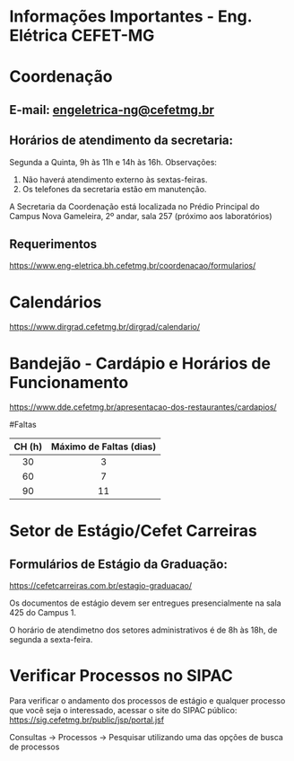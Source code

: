 # Informações Importantes - Eng. Elétrica CEFET-MG

# Coordenação

## E-mail: engeletrica-ng@cefetmg.br

## Horários de atendimento da secretaria:
Segunda a Quinta, 9h às 11h e 14h às 16h.
Observações:
1. Não haverá atendimento externo às sextas-feiras.
2. Os telefones da secretaria estão em manutenção.

A Secretaria da Coordenação está localizada no Prédio Principal do Campus Nova Gameleira, 2º andar, sala 257 (próximo aos laboratórios)

## Requerimentos
https://www.eng-eletrica.bh.cefetmg.br/coordenacao/formularios/

# Calendários
https://www.dirgrad.cefetmg.br/dirgrad/calendario/

# Bandejão - Cardápio e Horários de Funcionamento
https://www.dde.cefetmg.br/apresentacao-dos-restaurantes/cardapios/

#Faltas

|CH (h)| Máximo de Faltas (dias)|
|:----:|:---------------------:|
|  30  |            3           |
|  60  |            7           |
|  90  |           11           |

# Setor de Estágio/Cefet Carreiras

## Formulários de Estágio da Graduação:
https://cefetcarreiras.com.br/estagio-graduacao/

Os documentos de estágio devem ser entregues presencialmente na sala 425 do Campus 1.

O horário de atendimetno dos setores administrativos é de 8h às 18h, de segunda a sexta-feira.

# Verificar Processos no SIPAC
Para verificar o andamento dos processos de estágio e qualquer processo que você seja o interessado, acessar o site do SIPAC público:
https://sig.cefetmg.br/public/jsp/portal.jsf

Consultas -> Processos -> Pesquisar utilizando uma das opções de busca de processos



